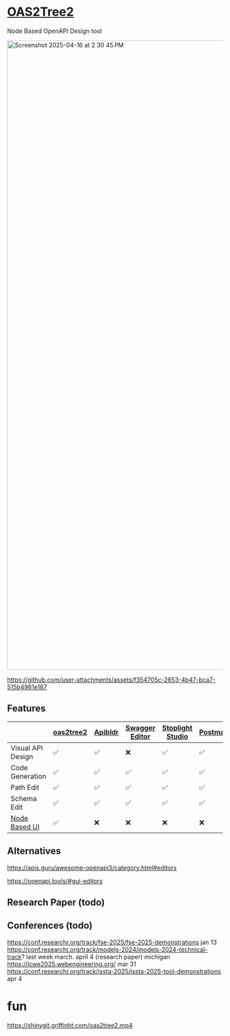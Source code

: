 # [OAS2Tree2](https://oas2tree2.griffinht.com)

Node Based OpenAPI Design tool

<img width="1470" alt="Screenshot 2025-04-16 at 2 30 45 PM" src="https://github.com/user-attachments/assets/d2aa65db-3daf-403c-9b1c-dc0c94cad71e" />


https://github.com/user-attachments/assets/f354705c-2653-4b47-bca7-515b4981e187


## Features

| | [oas2tree2](https://oas2tree2.griffinht.com) | [Apibldr](https://www.apibldr.com/) | [Swagger Editor](https://editor.swagger.io/) | [Stoplight Studio](https://github.com/stoplightio/studio) | [Postman](https://www.postman.com/api-design/) | [API Fiddle](https://api-fiddle.com/) | [OpenAPI-GUI](https://mermade.github.io/openapi-gui/) |
|---------|----------|----------|----------------|-----------|-----------|-----------|-----------|
| Visual API Design | ✅ | ✅ | ❌ | ✅ | ✅ | ✅ | ✅ |
| Code Generation | ✅ | ✅ | ✅ | ✅ | ✅ | ✅ | ❌ |
| Path Edit | ✅ | ✅ | ✅ | ✅ | ✅ | ✅ | ✅ |
| Schema Edit | ✅ | ✅ | ✅ | ✅ | ✅ | ✅ | ✅ |
| [Node Based UI](https://github.com/xyflow/awesome-node-based-uis) | ✅ | ❌ | ❌ | ❌ | ❌ | ❌ | ❌ |

## Alternatives

https://apis.guru/awesome-openapi3/category.html#editors

https://openapi.tools/#gui-editors

## Research Paper (todo)

## Conferences (todo)


https://conf.researchr.org/track/fse-2025/fse-2025-demonstrations jan 13
https://conf.researchr.org/track/models-2024/models-2024-technical-track? last week march. april 4 (research paper) michigan
https://icwe2025.webengineering.org/ mar 31
https://conf.researchr.org/track/issta-2025/issta-2025-tool-demonstrations apr 4

# fun

https://shinygit.griffinht.com/oas2tree2.mp4
